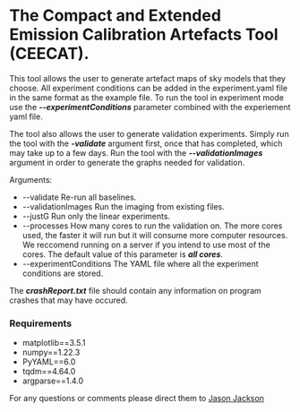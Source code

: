 # The Compact and Extended Emission Calibration Artefacts Tool (CEECAT).

This tool allows the user to generate artefact maps of sky models that they choose. All experiment conditions can be added in the experiment.yaml file in the same format as the example file. To run the tool in experiment mode use the ***--experimentConditions*** parameter combined with the experiement yaml file.


The tool also allows the user to generate validation experiments. Simply run the tool with the ***-validate*** argument first, once that has completed, which may take up to a few days. Run the tool with the ***--validationImages*** argument in order to generate the graphs needed for validation.

Arguments:
 * --validate Re-run all baselines.
 * --validationImages Run the imaging from existing files.
 * --justG Run only the linear experiments.
 * --processes How many cores to run the validation on. The more cores used, the faster it will run but it will consume more computer resources. We reccomend running on a server if you intend to use most of the cores. The default value of this parameter is ***all cores***.
 * --experimentConditions The YAML file where all the experiment conditions are stored.

 The ***crashReport.txt*** file should contain any information on program crashes that may have occured.

 ### Requirements
* matplotlib==3.5.1
* numpy==1.22.3
* PyYAML==6.0
* tqdm==4.64.0
* argparse==1.4.0

 For any questions or comments please direct them to [Jason Jackson](mailto:ajsnpjackson@gmail.com)
